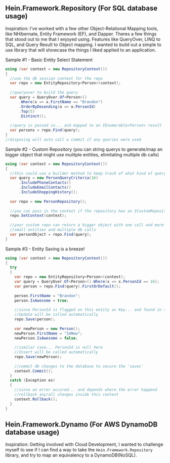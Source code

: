 ## Hein.Framework.Repository (For SQL database usage)
Inspiration: I've worked with a few other Object-Relational Mapping tools, like NHibernate, Entity Framework (EF), and Dapper.  Theres a few things that stood out to me that I enjoyed using.  Features like QueryOver, LINQ to SQL, and Query Result to Object mapping.  I wanted to build out a simple to use library that will showcase the things I liked applied to an application.

Sample #1 - Basic Entity Select Statement
```csharp
using (var context = new RepositoryContext())
{
  //use the db session context for the repo
  var repo = new EntityRepository<Person>(context);
  
  //queryover to build the query
  var query = QueryOver.Of<Person>()
      .Where(x => x.FirstName == "Brandon")
      .OrderByDesending(o => o.PersonId)
      .Top(5)
      .Distinct();
      
  //query is passed in... and mapped to an IEnumerable<Person> result
  var persons = repo.Find(query);
}
//disposing will auto call a commit if any queries were used
```
Sample #2 - Custom Repository (you can string querys to generate/map an bigger object that might use mulitple entities, elimitating multiple db calls)
```csharp
using (var context = new RepositoryContext())
{
  //this could use a builder method to keep track of what kind of query you want to include/build
  var query = new PersonQueryCriteria(16)
      .IncludePhoneContacts()
      .IncludeEmailContacts()
      .IncludeShoppingHistory();
      
  var repo = new PersonRepository();
  
  //you can pass in the context if the repository has an ICustomRepository interface
  repo.SetContext(context);
  
  //your custom repo can return a bigger object with one call and more details rather than 
  //small entities and multiple db calls
  var personObject = repo.Find(query);
}
```
Sample #3 - Entity Saving is a breeze!
```csharp
using (var context = new RepositoryContext())
{
  try
  {
    var repo = new EntityRepository<Person>(context);
    var query = QueryOver.Of<Person>().Where(x => x.PersonId == 16);
    var person = repo.Find(query).FirstOrDefault();
    
    person.FirstName = "Brandon";
    person.IsAwesome = true;
    
    //since PersonId is flagged on this entity as Key... and found in the db... 
    //Update will be called automatically
    repo.Save(person);
    
    var newPerson = new Person();
    newPerson.FirstName = "ImNew";
    newPerson.IsAwesome = false;
    
    //similar case... PersonId is null here
    //Insert will be called automatically
    repo.Save(newPerson);
    
    //commit db changes to the database to secure the 'saves'
    context.Commit();
  }
  catch (Exception ex)
  {
    //since an error occured... and depends where the error happend
    //rollback any/all changes inside this context
    context.Rollback();
  }
}
```


## Hein.Framework.Dynamo (For AWS DynamoDB database usage)
Inspiration: Getting involved with Cloud Development, I wanted to challenge myself to see if I can find a way to take the `Hein.Framework.Repository` library, and try to map an equivalency to a DynamoDB(NoSQL).
